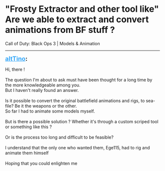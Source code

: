 # "Frosty Extractor and other tool like" Are we able to extract and convert animations from BF stuff ?
Call of Duty: Black Ops 3 | Models & Animation

---
<strong style="font-size: 1.4em;"><span style="text-decoration: underline;text-decoration-color: #34a7f9;"><span style="color:#34a7f9;">altTino</span></span>:</strong>

<p>Hi, there !<br /><br />The question I&#39;m about to ask must have been thought for a long time by the more knowledgeable among you.<br />But I haven&#39;t really found an answer.<br /><br />Is it possible to convert the original battlefield animations and rigs, to sea-file? Be it the weapons or the other.<br />So far I had to animate some models myself.<br /><br />But is there a possible solution ? Whether it&#39;s through a custom scriped tool or something like this ?<br /><br />Or is the process too long and difficult to be feasible?<br /><br />I understand that the only one who wanted them, Ege115, had to rig and animate them himself<br /><br />Hoping that you could enlighten me</p>
